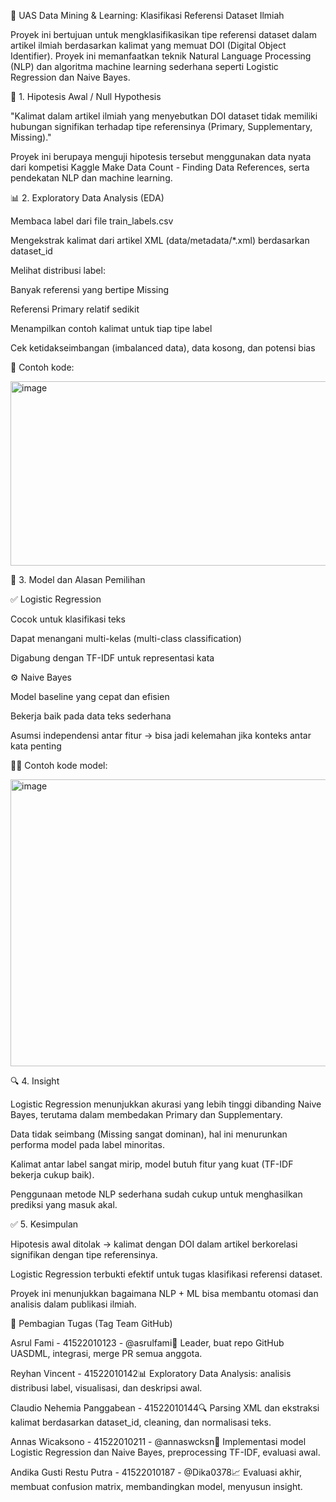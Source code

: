 🧐 UAS Data Mining & Learning: Klasifikasi Referensi Dataset Ilmiah

Proyek ini bertujuan untuk mengklasifikasikan tipe referensi dataset dalam artikel ilmiah berdasarkan kalimat yang memuat DOI (Digital Object Identifier). Proyek ini memanfaatkan teknik Natural Language Processing (NLP) dan algoritma machine learning sederhana seperti Logistic Regression dan Naive Bayes.

📌 1. Hipotesis Awal / Null Hypothesis

"Kalimat dalam artikel ilmiah yang menyebutkan DOI dataset tidak memiliki hubungan signifikan terhadap tipe referensinya (Primary, Supplementary, Missing)."

Proyek ini berupaya menguji hipotesis tersebut menggunakan data nyata dari kompetisi Kaggle Make Data Count - Finding Data References, serta pendekatan NLP dan machine learning.

📊 2. Exploratory Data Analysis (EDA)

Membaca label dari file train_labels.csv

Mengekstrak kalimat dari artikel XML (data/metadata/*.xml) berdasarkan dataset_id

Melihat distribusi label:

Banyak referensi yang bertipe Missing

Referensi Primary relatif sedikit

Menampilkan contoh kalimat untuk tiap tipe label

Cek ketidakseimbangan (imbalanced data), data kosong, dan potensi bias

🧹 Contoh kode:

<img width="579" height="295" alt="image" src="https://github.com/user-attachments/assets/9d1f8ef3-5d45-46c8-a5ea-b2dd63d2bdb4" />

🧮 3. Model dan Alasan Pemilihan

✅ Logistic Regression

Cocok untuk klasifikasi teks

Dapat menangani multi-kelas (multi-class classification)

Digabung dengan TF-IDF untuk representasi kata

⚙️ Naive Bayes

Model baseline yang cepat dan efisien

Bekerja baik pada data teks sederhana

Asumsi independensi antar fitur → bisa jadi kelemahan jika konteks antar kata penting

🧑‍💻 Contoh kode model:

<img width="575" height="459" alt="image" src="https://github.com/user-attachments/assets/cb404b53-e51f-4112-8088-f4d5f9273513" />

🔍 4. Insight

Logistic Regression menunjukkan akurasi yang lebih tinggi dibanding Naive Bayes, terutama dalam membedakan Primary dan Supplementary.

Data tidak seimbang (Missing sangat dominan), hal ini menurunkan performa model pada label minoritas.

Kalimat antar label sangat mirip, model butuh fitur yang kuat (TF-IDF bekerja cukup baik).

Penggunaan metode NLP sederhana sudah cukup untuk menghasilkan prediksi yang masuk akal.

✅ 5. Kesimpulan

Hipotesis awal ditolak → kalimat dengan DOI dalam artikel berkorelasi signifikan dengan tipe referensinya.

Logistic Regression terbukti efektif untuk tugas klasifikasi referensi dataset.

Proyek ini menunjukkan bagaimana NLP + ML bisa membantu otomasi dan analisis dalam publikasi ilmiah.

👥 Pembagian Tugas (Tag Team GitHub)

Asrul Fami - 41522010123 - @asrulfami📌 Leader, buat repo GitHub UASDML, integrasi, merge PR semua anggota.

Reyhan Vincent - 41522010142📊 Exploratory Data Analysis: analisis distribusi label, visualisasi, dan deskripsi awal.

Claudio Nehemia Panggabean - 41522010144🔍 Parsing XML dan ekstraksi kalimat berdasarkan dataset_id, cleaning, dan normalisasi teks.

Annas Wicaksono - 41522010211 - @annaswcksn🤖 Implementasi model Logistic Regression dan Naive Bayes, preprocessing TF-IDF, evaluasi awal.

Andika Gusti Restu Putra - 41522010187 - @Dika0378📈 Evaluasi akhir, membuat confusion matrix, membandingkan model, menyusun insight.
